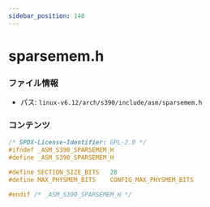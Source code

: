```yaml
---
sidebar_position: 140
---
```

# sparsemem.h

### ファイル情報

- パス: `linux-v6.12/arch/s390/include/asm/sparsemem.h`

### コンテンツ

```h
/* SPDX-License-Identifier: GPL-2.0 */
#ifndef _ASM_S390_SPARSEMEM_H
#define _ASM_S390_SPARSEMEM_H

#define SECTION_SIZE_BITS	28
#define MAX_PHYSMEM_BITS	CONFIG_MAX_PHYSMEM_BITS

#endif /* _ASM_S390_SPARSEMEM_H */

```
